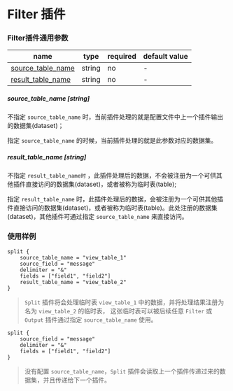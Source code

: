 # Filter 插件

### Filter插件通用参数

| name | type | required | default value |
| --- | --- | --- | --- |
| [source_table_name](#source_table_name-string) | string | no | - |
| [result_table_name](#result_table_name-string) | string | no | - |


##### source_table_name [string]

不指定 `source_table_name` 时，当前插件处理的就是配置文件中上一个插件输出的数据集(dataset)；

指定 `source_table_name` 的时候，当前插件处理的就是此参数对应的数据集。

##### result_table_name [string]

不指定 `result_table_name时` ，此插件处理后的数据，不会被注册为一个可供其他插件直接访问的数据集(dataset)，或者被称为临时表(table);

指定 `result_table_name` 时，此插件处理后的数据，会被注册为一个可供其他插件直接访问的数据集(dataset)，或者被称为临时表(table)。此处注册的数据集(dataset)，其他插件可通过指定 `source_table_name` 来直接访问。

### 使用样例

```
split {
    source_table_name = "view_table_1"
    source_field = "message"
    delimiter = "&"
    fields = ["field1", "field2"]
    result_table_name = "view_table_2"
}
```

> `Split` 插件将会处理临时表 `view_table_1` 中的数据，并将处理结果注册为名为 `view_table_2` 的临时表， 这张临时表可以被后续任意 `Filter` 或 `Output` 插件通过指定 `source_table_name` 使用。

```
split {
    source_field = "message"
    delimiter = "&"
    fields = ["field1", "field2"]
}
```

> 没有配置 `source_table_name`，`Split` 插件会读取上一个插件传递过来的数据集，并且传递给下一个插件。

